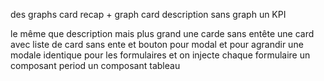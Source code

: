des graphs
card recap + graph
card description sans graph
un KPI

le même que description mais plus grand
une carde sans entête
une card avec liste de card sans ente et bouton pour modal et pour agrandir
une modale identique pour les formulaires et on injecte chaque formulaire
un composant period
un composant tableau